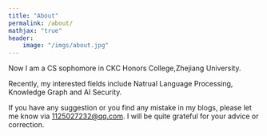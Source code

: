 ```yaml
---
title: "About"
permalink: /about/
mathjax: "true"
header:
    image: "/imgs/about.jpg"
---
```


Now I am a  CS sophomore in CKC Honors College,Zhejiang University.

Recently, my interested fields include Natrual Language Processing, Knowledge Graph and AI Security.

If you have any suggestion or you find any mistake in my blogs, please let me know via 1125027232@qq.com. I will be quite grateful for your advice or correction.